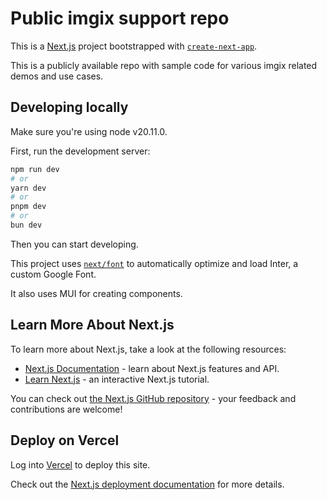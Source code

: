 # Public imgix support repo

This is a [Next.js](https://nextjs.org/) project bootstrapped with [`create-next-app`](https://github.com/vercel/next.js/tree/canary/packages/create-next-app).

This is a publicly available repo with sample code for various imgix related demos and use cases. 

## Developing locally

Make sure you're using node v20.11.0.

First, run the development server:

```bash
npm run dev
# or
yarn dev
# or
pnpm dev
# or
bun dev
```

Then you can start developing.

This project uses [`next/font`](https://nextjs.org/docs/basic-features/font-optimization) to automatically optimize and load Inter, a custom Google Font.

It also uses MUI for creating components.

## Learn More About Next.js

To learn more about Next.js, take a look at the following resources:

- [Next.js Documentation](https://nextjs.org/docs) - learn about Next.js features and API.
- [Learn Next.js](https://nextjs.org/learn) - an interactive Next.js tutorial.

You can check out [the Next.js GitHub repository](https://github.com/vercel/next.js/) - your feedback and contributions are welcome!

## Deploy on Vercel

Log into [Vercel](https://vercel.com/) to deploy this site.

Check out the [Next.js deployment documentation](https://nextjs.org/docs/deployment) for more details.
